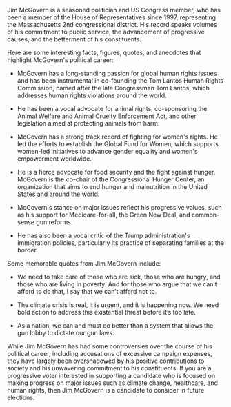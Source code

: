 Jim McGovern is a seasoned politician and US Congress member, who has been a member of the House of Representatives since 1997, representing the Massachusetts 2nd congressional district. His record speaks volumes of his commitment to public service, the advancement of progressive causes, and the betterment of his constituents.

Here are some interesting facts, figures, quotes, and anecdotes that highlight McGovern's political career:

- McGovern has a long-standing passion for global human rights issues and has been instrumental in co-founding the Tom Lantos Human Rights Commission, named after the late Congressman Tom Lantos, which addresses human rights violations around the world.

- He has been a vocal advocate for animal rights, co-sponsoring the Animal Welfare and Animal Cruelty Enforcement Act, and other legislation aimed at protecting animals from harm.

- McGovern has a strong track record of fighting for women's rights. He led the efforts to establish the Global Fund for Women, which supports women-led initiatives to advance gender equality and women's empowerment worldwide.

- He is a fierce advocate for food security and the fight against hunger. McGovern is the co-chair of the Congressional Hunger Center, an organization that aims to end hunger and malnutrition in the United States and around the world.

- McGovern's stance on major issues reflect his progressive values, such as his support for Medicare-for-all, the Green New Deal, and common-sense gun reforms.

- He has also been a vocal critic of the Trump administration's immigration policies, particularly its practice of separating families at the border.

Some memorable quotes from Jim McGovern include:

- We need to take care of those who are sick, those who are hungry, and those who are living in poverty. And for those who argue that we can’t afford to do that, I say that we can’t afford not to.

- The climate crisis is real, it is urgent, and it is happening now. We need bold action to address this existential threat before it’s too late.

- As a nation, we can and must do better than a system that allows the gun lobby to dictate our gun laws.

While Jim McGovern has had some controversies over the course of his political career, including accusations of excessive campaign expenses, they have largely been overshadowed by his positive contributions to society and his unwavering commitment to his constituents. If you are a progressive voter interested in supporting a candidate who is focused on making progress on major issues such as climate change, healthcare, and human rights, then Jim McGovern is a candidate to consider in future elections.
